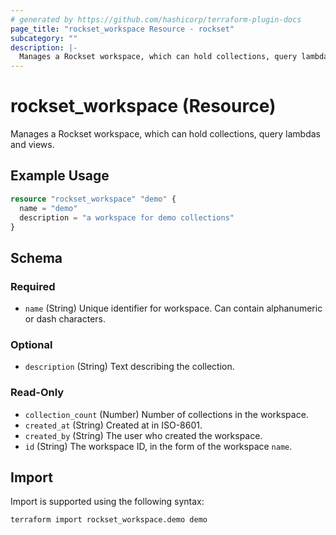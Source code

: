 ```yaml
---
# generated by https://github.com/hashicorp/terraform-plugin-docs
page_title: "rockset_workspace Resource - rockset"
subcategory: ""
description: |-
  Manages a Rockset workspace, which can hold collections, query lambdas and views.
---
```


# rockset_workspace (Resource)

Manages a Rockset workspace, which can hold collections, query lambdas and views.

## Example Usage

```terraform
resource "rockset_workspace" "demo" {
  name = "demo"
  description = "a workspace for demo collections"
}
```

<!-- schema generated by tfplugindocs -->
## Schema

### Required

- `name` (String) Unique identifier for workspace. Can contain alphanumeric or dash characters.

### Optional

- `description` (String) Text describing the collection.

### Read-Only

- `collection_count` (Number) Number of collections in the workspace.
- `created_at` (String) Created at in ISO-8601.
- `created_by` (String) The user who created the workspace.
- `id` (String) The workspace ID, in the form of the workspace `name`.

## Import

Import is supported using the following syntax:

```shell
terraform import rockset_workspace.demo demo
```
